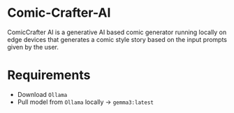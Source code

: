 # Comic-Crafter-AI
ComicCrafter AI is a generative AI based comic generator running locally on edge devices that generates a comic style story based on the input prompts given by the user.

# Requirements
- Download `Ollama`
- Pull model from `Ollama` locally -> `gemma3:latest`